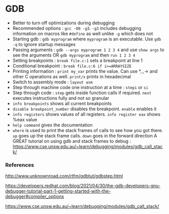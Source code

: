 # GDB
* Better to turn off optimizations during debugging
* Recommended options : `gcc -O0 -g3`. `-g3` includes debugging information on macros like `#define` as well unlike `-g` which does not
* Starting gdb : `gdb myprogram` where `myprogram` is an executable. Use `gdb -q` to ignore startup messages
* Passing arguments : `gdb --args myprogram 1 2 3 4` and use `show args` to see the arguments OR `gdb myprogram` and then `run 1 2 3 4`
* Setting breakpoints : `break file.c:1` sets a breakpoint at line 1
* Conditional breakpoint : `break file.c:6 if i>=ARRAYSIZE`
* Printing information : `print my_var` prints the value. Can use *,.,-> and other C operations as well. `print/x` prints in hexadecimal
* Switch to assembly mode : `layout asm`
* Step through machine code one instruction at a time : `stepi` or `si`
* Step through code : `step` gets inside function calls if required. `next` executes instructions fully and not so granular
* `info breakpoints` shows all current breakpoints
* `disable breakpoint_number` disables the breakpoint. `enable` enables it
* `info registers` shows values of all registers. `info register eax` shows %eax value
* `help command` gives the documentation
* `where` is used to print the stack frames of calls to see how you got there. `up` goes up the stack frame calls. `down` goes in the forward direction
A GREAT tutorial on using gdb and stack frames to debug : https://www.cse.unsw.edu.au/~learn/debugging/modules/gdb_call_stack/









### References
http://www.unknownroad.com/rtfm/gdbtut/gdbstep.html

https://developers.redhat.com/blog/2021/04/30/the-gdb-developers-gnu-debugger-tutorial-part-1-getting-started-with-the-debugger#compiler_options

https://www.cse.unsw.edu.au/~learn/debugging/modules/gdb_call_stack/
